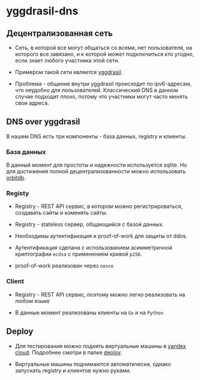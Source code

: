 # yggdrasil-dns

## Децентрализованная сеть

* Сеть, в которой все могут общаться со всеми, нет пользователя, на которого все завязано, и к которой может подключиться кто угодно, если знает любого участника этой сети.

* Примером такой сети является [yggdrasil](https://yggdrasil-network.github.io/).

* Проблема - общение внутри yggdrasil происходит по ipv6-адресам, что неудобно для пользователей. Классический DNS в данном случае подходит плохо, потому что участники могут часто менять свои адреса.

## DNS over yggdrasil

В нашем DNS есть три компоненты - база данных, registry и клиенты.

### База данных

В данный момент для простоты и надежности используется sqlite. Но для достижения полной децентрализованности можно использовать [orbitdb](https://orbitdb.org/).

### Registy

* Registry - REST API сервис, в котором можно регистрироваться, создавать сайты и изменять сайты.

* Registry - stateless сервер, общающийся с базой данных.

* Необходимы аутентификация и proof-of-work для защиты от ddos.

* Аутентификация сделана с использованием асимметричной криптографии `ecdsa` с применением кривой `p256`.

* proof-of-work реализован через `nonce`

### Client

* Registry - REST API сервис, поэтому можно легко реализовать на любом языке

* В данные момент реализованы клиенты на `Go` и на `Python`

## Deploy

* Для тестирования можно поднять виртуальные машины в [yandex cloud](https://cloud.yandex.ru/). Подробнее смотри в папке [deploy](./deploy/README.md).

* Виртуальные машины поднимаются автоматически, однако запускать registry и клиентов нужно руками.
